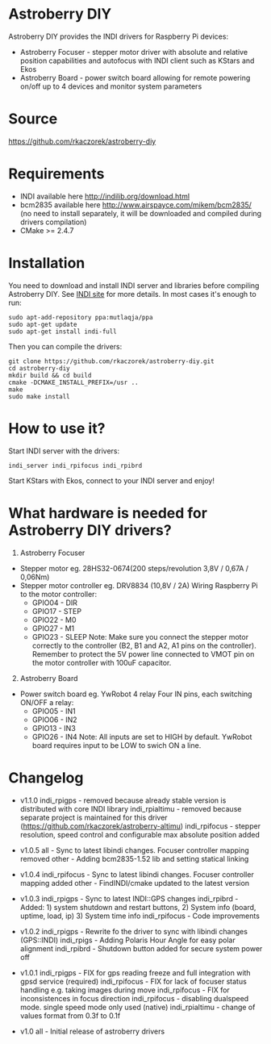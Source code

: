 # Astroberry DIY
Astroberry DIY provides the INDI drivers for Raspberry Pi devices:
* Astroberry Focuser - stepper motor driver with absolute and relative position capabilities and autofocus with INDI client such as KStars and Ekos
* Astroberry Board - power switch board allowing for remote powering on/off up to 4 devices and monitor system parameters

# Source
https://github.com/rkaczorek/astroberry-diy

# Requirements
* INDI available here http://indilib.org/download.html
* bcm2835 available here http://www.airspayce.com/mikem/bcm2835/ (no need to install separately, it will be downloaded and compiled during drivers compilation)
* CMake >= 2.4.7

# Installation
You need to download and install INDI server and libraries before compiling Astroberry DIY. See [INDI site](http://indilib.org/download.html) for more details.
In most cases it's enough to run:
```
sudo apt-add-repository ppa:mutlaqja/ppa
sudo apt-get update
sudo apt-get install indi-full
```

Then you can compile the drivers:
```
git clone https://github.com/rkaczorek/astroberry-diy.git
cd astroberry-diy
mkdir build && cd build
cmake -DCMAKE_INSTALL_PREFIX=/usr ..
make
sudo make install
```

# How to use it?
Start INDI server with the drivers:
```
indi_server indi_rpifocus indi_rpibrd
```
Start KStars with Ekos, connect to your INDI server and enjoy!

# What hardware is needed for Astroberry DIY drivers?

1. Astroberry Focuser
* Stepper motor eg. 28HS32-0674(200 steps/revolution 3,8V / 0,67A / 0,06Nm)
* Stepper motor controller eg. DRV8834 (10,8V / 2A)
  Wiring Raspberry Pi to the motor controller:
   - GPIO04 - DIR
   - GPIO17 - STEP
   - GPIO22 - M0
   - GPIO27 - M1
   - GPIO23 - SLEEP
     Note: Make sure you connect the stepper motor correctly to the controller (B2, B1 and A2, A1 pins on the controller).
           Remember to protect the 5V power line connected to VMOT pin on the motor controller with 100uF capacitor.

2. Astroberry Board
* Power switch board eg. YwRobot 4 relay
  Four IN pins, each switching ON/OFF a relay:
   - GPIO05 - IN1
   - GPIO06 - IN2
   - GPIO13 - IN3
   - GPIO26 - IN4
     Note: All inputs are set to HIGH by default. YwRobot board requires input to be LOW to swich ON a line.

# Changelog

* v1.1.0
indi_rpigps     -	removed because already stable version is distributed with core INDI library
indi_rpialtimu  -   removed because separate project is maintained for this driver (https://github.com/rkaczorek/astroberry-altimu)
indi_rpifocus	-	stepper resolution, speed control and configurable max absolute position added

* v1.0.5
all		-	Sync to latest libindi changes. Focuser controller mapping removed
other		-	Adding bcm2835-1.52 lib and setting statical linking

* v1.0.4
indi_rpifocus	-	Sync to latest libindi changes. Focuser controller mapping added
other		-	FindINDI/cmake updated to the latest version

* v1.0.3
indi_rpigps	-	Sync to latest INDI::GPS changes
indi_rpibrd	-	Added: 1) system shutdown and restart buttons, 2) System info (board, uptime, load, ip) 3) System time info
indi_rpifocus	-	Code improvements

* v1.0.2
indi_rpigps     -       Rewrite fo the driver to sync with libindi changes (GPS::INDI)
indi_rpigs	-	Adding Polaris Hour Angle for easy polar alignment
indi_rpibrd	-	Shutdown button added for secure system power off

* v1.0.1
indi_rpigps     -       FIX for gps reading freeze and full integration with gpsd service (required)
indi_rpifocus   -       FIX for lack of focuser status handling e.g. taking images during move
indi_rpifocus   -       FIX for inconsistences in focus direction
indi_rpifocus   -       disabling dualspeed mode. single speed mode only used (native)
indi_rpialtimu  -       change of values format from 0.3f to 0.1f

* v1.0
all		- Initial release of astroberry drivers

